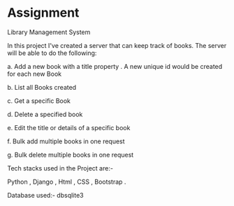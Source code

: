 # Assignment
Library Management System

In this project I've created a server that can keep track of books. The server will be able to do the following:

a. Add a new book with a title property . A new unique id would be created for each new Book

b. List all Books created

c. Get a specific Book

d. Delete a specified book

e. Edit the title or details of a specific book

f. Bulk add multiple books in one request

g. Bulk delete multiple books in one request

Tech stacks used in the Project are:-

Python , Django , Html , CSS , Bootstrap .

Database used:- dbsqlite3
